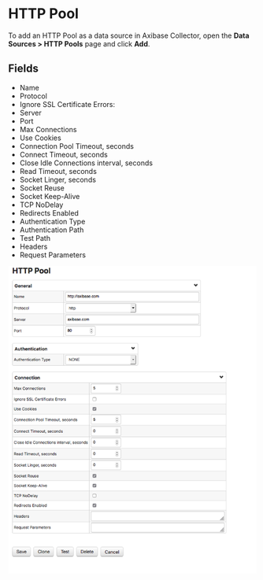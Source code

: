 # HTTP Pool

To add an HTTP Pool as a data source in Axibase Collector, open the **Data Sources > HTTP Pools** page and click **Add**.

## Fields

* Name
* Protocol
* Ignore SSL Certificate Errors:
* Server
* Port
* Max Connections
* Use Cookies
* Connection Pool Timeout, seconds
* Connect Timeout, seconds
* Close Idle Connections interval, seconds
* Read Timeout, seconds
* Socket Linger, seconds
* Socket Reuse
* Socket Keep-Alive
* TCP NoDelay
* Redirects Enabled
* Authentication Type
* Authentication Path
* Test Path
* Headers
* Request Parameters

![](./images/http-pool-main.png)